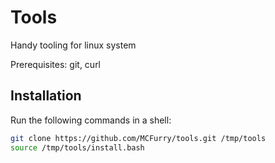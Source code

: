 # Tools
Handy tooling for linux system

Prerequisites: git, curl

## Installation
Run the following commands in a shell:
```bash
git clone https://github.com/MCFurry/tools.git /tmp/tools
source /tmp/tools/install.bash
```
